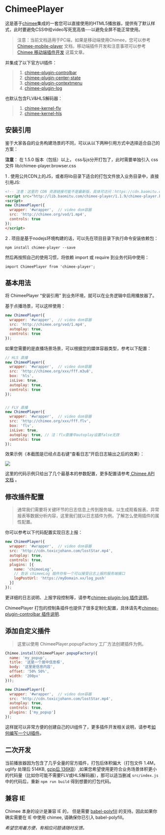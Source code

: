 # ChimeePlayer

这是基于[chimee](https://github.com/Chimeejs/chimee)集成的一套您可以直接使用的HTML5播放器，提供有了默认样式，此时要避免CSS中给video写死宽高值---以避免全屏不能正常使用。

> 注意：当前文档适用于PC端，如果是移动端使用Chimee，您可以参考 [Chimee-mobile-player](https://github.com/Chimeejs/chimee-mobile-player/blob/master/README.md) 文档，移动端插件开发和注意事项可以参考[Chimee 移动端插件开发](https://github.com/Chimeejs/chimee-mobile-player/blob/master/doc/dev.md) 这篇文章。

并集成了以下官方UI插件：
> 1. [chimee-plugin-controlbar](https://github.com/Chimeejs/chimee-plugin-controlbar)
> 2. [chimee-plugin-center-state](https://github.com/Chimeejs/chimee-plugin-center-state)
> 3. [chimee-plugin-contextmenu](https://github.com/Chimeejs/chimee-plugin-contextmenu)
> 4. [chimee-plugin-log](https://github.com/Chimeejs/chimee-plugin-log)

也默认包含FLV&HLS解码器：
> 1. [chimee-kernel-flv](https://github.com/Chimeejs/chimee-kernel-flv)
> 2. [chimee-kernel-hls](https://github.com/Chimeejs/chimee-kernel-hls)

## 安装引用

鉴于大家各自的业务构建场景的不同，可以从以下两种引用方式中选择适合自己的方案：

**注意**： 在 1.5.0 版本（包括）以上， css与js分开打包了，此时需要单独引入 css 文件 lib/chimee-player.browser.css 

1 . 使用公共CDN上的JS，或者将lib目录下适合的打包文件放入业务目录中，直接引用JS:

```html
<!-- 注意：这里的 CDN 资源链接可能不是最新版，具体可访问：https://cdn.baomitu.com/chimee-player -->
<script src="http://lib.baomitu.com/chimee-player/1.1.9/chimee-player.browser.js"></script>
<script>
new ChimeePlayer({
  wrapper: '#wrapper',  // video dom容器
  src: 'http://chimee.org/vod/1.mp4',
  controls: true
});
</script>
```

2 . 项目是基于nodejs环境构建的话，可以先在项目目录下执行命令安装依赖包：

```
npm install chimee-player --save
```
然后再按照自己的使用习惯，将依赖 import 或 require 到业务代码中使用：

```
import ChimeePlayer from 'chimee-player';
```

## 基本用法

将 ChimeePlayer “安装引用” 到业务环境，就可以在业务逻辑中启用播放器了。

基于点播场景，可以这样使用：

```javascript
new ChimeePlayer({
  wrapper: '#wrapper',  // video dom容器
  src: 'http://chimee.org/vod/1.mp4',
  autoplay: true,
  controls: true
});
```

如果您需要的是直播场景场景，可以根据您的媒体容器类型，参考以下配置：

```javascript
// HLS 直播
new ChimeePlayer({
  wrapper: '#wrapper',  // video dom容器
  src: 'http://chimee.org/xxx/fff.m3u8',
  box: 'hls',
  isLive: true,
  autoplay: true,
  controls: true
});


// FLV 直播
new ChimeePlayer({
  wrapper: '#wrapper',  // video dom容器
  src: 'http://chimee.org/xxx/fff.flv',
  box: 'flv',
  isLive: true,
  autoplay: true, // 注：flv直播中autoplay设置false无效
  controls: true
});
```

效果示例（本截图是已经点击右键“查看日志”开启日志输出之后的效果）：

![](https://p2.ssl.qhimg.com/dr/600__/t01093aadbd9d752527.png)

这里的代码示例只给出了几个最基本的参数配置，更多配置请参考[ Chimee API 文档](http://chimee.org/docs/chimee_api.html) 。

## 修改插件配置

> 通常我们需要将关键环节的日志信息上传到服务端，以生成观看报表、异常报表等数据分析内容，这里我们就以日志插件为例，了解怎么使用插件的属性配置。

你可以参考以下代码配置实现日志上报：

```javascript
new ChimeePlayer({
  wrapper: '#wrapper',  // video dom容器
  src: 'http://cdn.toxicjohann.com/lostStar.mp4',
  autoplay: true,
  controls: true,
  plugins: [{
    name: 'chimeeLog',
    // 告诉 chimeeLog 插件你有一个可以接受日志上报的服务端接口
    logPostUrl: 'https://myDomain.xx/log_push'
  }]
});
```

更详细的日志说明、上报字段控制等，请参考[chimee-plugin-log 插件说明](https://github.com/Chimeejs/chimee-plugin-log/blob/master/README.md)。

ChimeePlayer 打包的控制条插件也提供了很多定制化配置，具体请先考[chimee-plugin-controlbar 插件说明](https://github.com/Chimeejs/chimee-plugin-controlbar#chimee-plugin-controlbar).


## 添加自定义插件

> 这里以使用 ChimeePlayer.popupFactory 工厂方法创建插件为例。

```javascript
Chimee.install(ChimeePlayer.popupFactory({
  name: 'my_popup',
  title: '这是一个居中信息框',
  body: '这里是信息内容',
  offset: '50% 50%',
  width: '200px'
}));

new ChimeePlayer({
  wrapper: '#wrapper',  // video dom容器
  src: 'http://cdn.toxicjohann.com/lostStar.mp4',
  autoplay: true,
  controls: true,
  plugins: ['my_popup']
});
```
这样就可以非常方便的创建自己的UI组件了，更多插件开发相关说明，请参考[如何编写一个UI插件](https://github.com/Chimeejs/chimee/blob/master/doc/zh-cn/how-to-write-a-popup-plugin.md)。

## 二次开发
当前播放器因为包含了几乎全量的官方插件，打包后体积偏大（打包文件 1.4M，uglify 处理后 514KB, [gzip后 136KB](https://s2.ssl.qhres.com/!1f6e9263/index.browser.js)）,如果您希望使用更符合业务场景体积更小的代码量（比如你可能不需要FLV或HLS解码器），那可以适当删减 `src/index.js` 中的代码后，重新 `npm run build` 得到想要的打包代码。

## 兼容 IE
Chimee 本身的设计是兼容 IE 的， 但是需要 [babel-polyfill](https://babeljs.io/docs/usage/polyfill/) 的支持。因此如果你确实需要在 IE 中使用 chimee, 请确保你已引入 babel-polyfill。

*希望您用着方便，有相应问题请随时反馈。*

